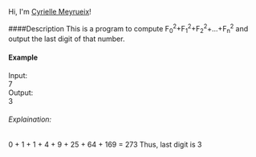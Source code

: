 Hi, I'm [Cyrielle Meyrueix](http://github.com/cmeyrueix4)!

####Description
This is a program to compute F<sub>0</sub><sup>2</sup>+F<sub>1</sub><sup>2</sup>+F<sub>2</sub><sup>2</sup>+...+F<sub>n</sub><sup>2</sup> and output the last digit of that number.

#### Example
Input:<br>
 7<br>
Output:<br>
 3<br>

###### Explaination:
0 + 1 + 1 + 4 + 9 + 25 + 64 + 169 = 273
Thus, last digit is 3